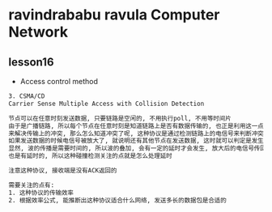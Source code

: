 ravindrababu ravula Computer Network
====================================

## lesson16

* Access control method

```txt
3. CSMA/CD
Carrier Sense Multiple Access with Collision Detection

节点可以在任意时刻发送数据, 只要链路是空闲的, 不用执行poll, 不用等时间片
由于是广播链路, 所以每个节点在任意时刻是知道链路上是否有数据传输的, 也正是利用这一点,
来解决传输上的冲突, 那么怎么知道冲突了呢, 这种协议是通过检测链路上的电信号来判断冲突的,
如果发送数据的时候电信号被放大了, 就说明还有其他节点在发送数据, 这时就可以判定是发生冲突了,
显然, 波的传播是需要时间的, 所以波的叠加, 会有一定的延时才会发生, 放大后的电信号传回
也是有延时的, 所以这种碰撞检测关注的点就是怎么处理延时

注意这种协议, 接收端是没有ACK返回的

需要关注的点有:
1. 这种协议的传输效率
2. 根据效率公式, 能推断出这种协议适合什么网络, 发送多长的数据包是合适的
```
